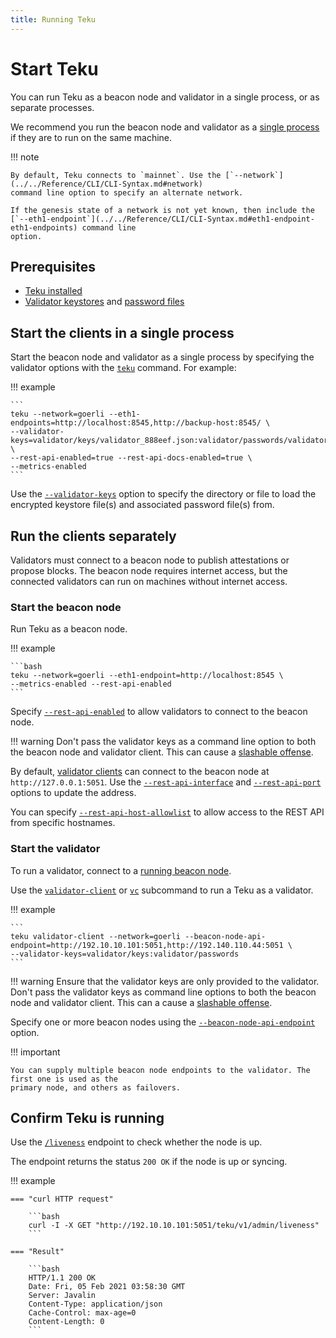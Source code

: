 ```yaml
---
title: Running Teku
---
```


# Start Teku

You can run Teku as a beacon node and validator in a single process, or as separate
processes.

We recommend you run the beacon node and validator as a [single process] if they are to run
on the same machine.

!!! note

    By default, Teku connects to `mainnet`. Use the [`--network`](../../Reference/CLI/CLI-Syntax.md#network)
    command line option to specify an alternate network.

    If the genesis state of a network is not yet known, then include the
    [`--eth1-endpoint`](../../Reference/CLI/CLI-Syntax.md#eth1-endpoint-eth1-endpoints) command line
    option.

## Prerequisites

* [Teku installed](Installation-Options/Install-Binaries.md)
* [Validator keystores] and [password files]

## Start the clients in a single process

Start the beacon node and validator as a single process by specifying the validator options
with the [`teku`](../../Reference/CLI/CLI-Syntax.md#options) command. For example:

!!! example

    ```
    teku --network=goerli --eth1-endpoints=http://localhost:8545,http://backup-host:8545/ \
    --validator-keys=validator/keys/validator_888eef.json:validator/passwords/validator_888eef.txt \
    --rest-api-enabled=true --rest-api-docs-enabled=true \
    --metrics-enabled
    ```

Use the [`--validator-keys`](../../Reference/CLI/CLI-Syntax.md#validator-keys) option to specify
the directory or file to load the encrypted keystore file(s) and associated password file(s) from.

## Run the clients separately

Validators must connect to a beacon node to publish attestations or propose blocks. The
beacon node requires internet access, but the connected validators can run on machines without
internet access.

### Start the beacon node

Run Teku as a beacon node.

!!! example

    ```bash
    teku --network=goerli --eth1-endpoint=http://localhost:8545 \
    --metrics-enabled --rest-api-enabled
    ```

Specify [`--rest-api-enabled`](../../Reference/CLI/CLI-Syntax.md#rest-api-enabled) to allow
validators to connect to the beacon node.

!!! warning
    Don't pass the validator keys as a command line option to both the beacon node and
    validator client. This can cause a [slashable offense].

By default, [validator clients] can connect to the beacon node at `http://127.0.0.1:5051`.
Use the [`--rest-api-interface`](../../Reference/CLI/CLI-Syntax.md#rest-api-interface)
and [`--rest-api-port`](../../Reference/CLI/CLI-Syntax.md#rest-api-port) options to update the
address.

You can specify
[`--rest-api-host-allowlist`](../../Reference/CLI/CLI-Syntax.md#rest-api-host-allowlist) to
allow access to the REST API from specific hostnames.

### Start the validator

To run a validator, connect to a [running beacon node].

Use the [`validator-client`](../../Reference/CLI/Subcommands/Validator-Client.md#validator-client-vc)
or [`vc`](../../Reference/CLI/Subcommands/Validator-Client.md#validator-client-vc) subcommand to run
a Teku as a validator.

!!! example

    ```
    teku validator-client --network=goerli --beacon-node-api-endpoint=http://192.10.10.101:5051,http://192.140.110.44:5051 \
    --validator-keys=validator/keys:validator/passwords
    ```

!!! warning
    Ensure that the validator keys are only provided to the validator. Don't pass the validator
    keys as command line options to both the beacon node and validator client. This can a
    cause a [slashable offense].

Specify one or more beacon nodes using the
[`--beacon-node-api-endpoint`](../../Reference/CLI/Subcommands/Validator-Client.md#beacon-node-api-endpoint-beacon-node-api-endpoints)
option.

!!! important

    You can supply multiple beacon node endpoints to the validator. The first one is used as the
    primary node, and others as failovers.

## Confirm Teku is running

Use the [`/liveness`](https://consensys.github.io/teku/#operation/getTekuV1AdminLiveness) endpoint
to check whether the node is up.

The endpoint returns the status `200 OK` if the node is up or syncing.

!!! example

    === "curl HTTP request"

        ```bash
        curl -I -X GET "http://192.10.10.101:5051/teku/v1/admin/liveness"
        ```

    === "Result"

        ```bash
        HTTP/1.1 200 OK
        Date: Fri, 05 Feb 2021 03:58:30 GMT
        Server: Javalin
        Content-Type: application/json
        Cache-Control: max-age=0
        Content-Length: 0
        ```
<!-- links -->
[validator clients]: #start-the-validator
[running beacon node]: #start-the-beacon-node
[Validator keystores]: Connect/Connect-To-Testnet.md#generate-the-validators-and-send-the-deposits
[password files]: Connect/Connect-To-Testnet.md#create-a-password-file-for-each-validator-key
[slashable offense]: ../../Concepts/Slashing-Protection.md
[single process]: #start-the-clients-in-a-single-process
